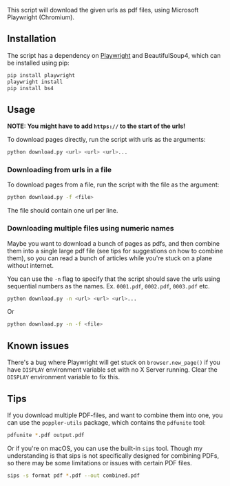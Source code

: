 This script will download the given urls as pdf files, using Microsoft Playwright (Chromium).

## Installation

The script has a dependency on [Playwright](https://playwright.dev/) and BeautifulSoup4, which can be installed using pip:

```bash
pip install playwright
playwright install
pip install bs4
```

## Usage

**NOTE: You might have to add `https://` to the start of the urls!**

To download pages directly, run the script with urls as the arguments:

```bash
python download.py <url> <url> <url>...
```

### Downloading from urls in a file

To download pages from a file, run the script with the file as the argument:

```bash
python download.py -f <file>
```

The file should contain one url per line.

### Downloading multiple files using numeric names

Maybe you want to download a bunch of pages as pdfs, and then combine them into a single large pdf file (see tips for suggestions on how to combine them), so you can read a bunch of articles while you're stuck on a plane without internet.

You can use the `-n` flag to specify that the script should save the urls using sequential numbers as the names. Ex. `0001.pdf`, `0002.pdf`, `0003.pdf` etc.

```bash
python download.py -n <url> <url> <url>...
```

Or

```bash
python download.py -n -f <file>
```

## Known issues

There's a bug where Playwright will get stuck on `browser.new_page()` if you have `DISPLAY` environment variable set with no X Server running. Clear the `DISPLAY` environment variable to fix this.

## Tips

If you download multiple PDF-files, and want to combine them into one, you can use the `poppler-utils` package, which contains the `pdfunite` tool:

```bash
pdfunite *.pdf output.pdf
```

Or if you're on macOS, you can use the built-in `sips` tool. Though my understanding is that sips is not specifically designed for combining PDFs, so there may be some limitations or issues with certain PDF files.

```bash
sips -s format pdf *.pdf --out combined.pdf
```
